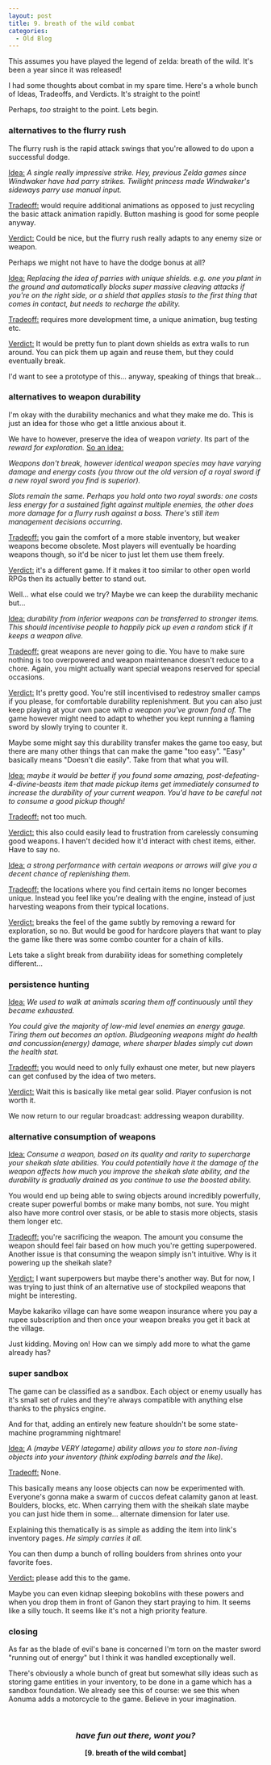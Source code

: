 ```yaml
---
layout: post
title: 9. breath of the wild combat
categories:
  - Old Blog
---
```

This assumes you have played the legend of zelda: breath of the wild. It's been a year since it was released!

I had some thoughts about combat in my spare time. Here's a whole bunch of Ideas, Tradeoffs, and Verdicts. It's straight to the point!

Perhaps,<em> too</em> straight to the point. Lets begin.
<h3><strong>alternatives to the flurry rush</strong></h3>
The flurry rush is the rapid attack swings that you're allowed to do upon a successful dodge.

<span style="text-decoration:underline;">Idea:</span> <em>A single really impressive strike. Hey, previous Zelda games since Windwaker have had parry strikes. Twilight princess made Windwaker's sideways parry use manual input. </em>

<span style="text-decoration:underline;">Tradeoff:</span> would require additional animations as opposed to just recycling the basic attack animation rapidly. Button mashing is good for some people anyway.

<span style="text-decoration:underline;">Verdict:</span> Could be nice, but the flurry rush really adapts to any enemy size or weapon.

Perhaps we might not have to have the dodge bonus at all?

<span style="text-decoration:underline;">Idea:</span> <em>Replacing the idea of parries with</em> <em>unique shields.
e.g. one you plant in the ground and automatically blocks super massive cleaving attacks if you're on the right side, or a shield that applies stasis to the first thing that comes in contact, but needs to recharge the ability.</em><!--more-->

<span style="text-decoration:underline;">Tradeoff:</span> requires more development time, a unique animation, bug testing etc.

<span style="text-decoration:underline;">Verdict:</span> It would be pretty fun to plant down shields as extra walls to run around. You can pick them up again and reuse them, but they could eventually break.

I'd want to see a prototype of this... anyway, speaking of things that break...
<h3><strong>alternatives to weapon durability</strong></h3>
I'm okay with the durability mechanics and what they make me do. This is just an idea for those who get a little anxious about it.

We have to however, preserve the idea of weapon<em> variety</em>. Its part of the <em>reward for exploration.</em> <span style="text-decoration:underline;">So an idea:</span>

<em>Weapons don't break, however identical weapon species may have varying damage and energy costs (you throw out the old version of a royal sword if a new royal sword you find is superior).</em>

<em>Slots remain the same. Perhaps you hold onto two royal swords: one costs less energy for a sustained fight against multiple enemies, the other does more damage for a flurry rush against a boss. There's still item management decisions occurring.</em>

<span style="text-decoration:underline;">Tradeoff:</span> you gain the comfort of a more stable inventory, but weaker weapons become obsolete. Most players will eventually be hoarding weapons though, so it'd be nicer to just let them use them freely.

<span style="text-decoration:underline;">Verdict:</span> it's a different game. If it makes it too similar to other open world RPGs then its actually better to stand out.

Well... what else could we try? Maybe we can keep the durability mechanic but...

<span style="text-decoration:underline;">Idea:</span> <em>durability from inferior weapons can be transferred to stronger items. This should incentivise people to happily pick up even a random stick if it keeps a weapon alive.</em>

<span style="text-decoration:underline;">Tradeoff:</span> great weapons are never going to die. You have to make sure nothing is too overpowered and weapon maintenance doesn't reduce to a chore. Again, you might actually want special weapons reserved for special occasions.

<span style="text-decoration:underline;">Verdict:</span> It's pretty good. You're still incentivised to redestroy smaller camps if you please, for comfortable durability replenishment. But you can also just keep playing at your own pace with <em>a weapon you've grown fond of.</em> The game however might need to adapt to whether you kept running a flaming sword by slowly trying to counter it.

Maybe some might say this durability transfer makes the game too easy, but there are many other things that can make the game "too easy". "Easy" basically means "Doesn't die easily". Take from that what you will.

<span style="text-decoration:underline;">Idea:</span><em> maybe it would be better if you found some amazing, post-defeating-4-divine-beasts item that made pickup items get immediately consumed to increase the durability of your current weapon. You'd have to be careful not to consume a good pickup though!</em>

<span style="text-decoration:underline;">Tradeoff:</span> not too much.

<span style="text-decoration:underline;">Verdict:</span> this also could easily lead to frustration from carelessly consuming good weapons. I haven't decided how it'd interact with chest items, either. Have to say no.

<span style="text-decoration:underline;">Idea:</span> <em>a strong performance with certain weapons or arrows will give you a decent chance of replenishing them.</em>

<span style="text-decoration:underline;">Tradeoff:</span> the locations where you find certain items no longer becomes unique. Instead you feel like you're dealing with the engine, instead of just harvesting weapons from their typical locations.

<span style="text-decoration:underline;">Verdict:</span> breaks the feel of the game subtly by removing a reward for exploration, so no. But would be good for hardcore players that want to play the game like there was some combo counter for a chain of kills.

Lets take a slight break from durability ideas for something completely different...
<h3><strong>persistence hunting</strong></h3>
<span style="text-decoration:underline;">Idea:</span> <em>We used to walk at animals scaring them off continuously until they became exhausted.</em>

<em>You could give the majority of low-mid level enemies an energy gauge. Tiring them out becomes an option. Bludgeoning weapons might do health and concussion(energy) damage, where sharper blades simply cut down the health stat.</em>

<span style="text-decoration:underline;">Tradeoff:</span> you would need to only fully exhaust one meter, but new players can get confused by the idea of two meters.

<span style="text-decoration:underline;">Verdict:</span> Wait this is basically like metal gear solid. Player confusion is not worth it.

We now return to our regular broadcast: addressing weapon durability.
<h3><strong>alternative consumption of weapons</strong></h3>
<span style="text-decoration:underline;">Idea:</span> <em>Consume a weapon, based on its quality and rarity to supercharge your sheikah slate abilities. You could potentially have it the damage of the weapon affects how much you improve the sheikah slate ability, and the durability is gradually drained as you continue to use the boosted ability.</em>

You would end up being able to swing objects around incredibly powerfully, create super powerful bombs or make many bombs, not sure. You might also have more control over stasis, or be able to stasis more objects, stasis them longer etc.

<span style="text-decoration:underline;">Tradeoff:</span> you're sacrificing the weapon. The amount you consume the weapon should feel fair based on how much you're getting superpowered. Another issue is that consuming the weapon simply isn't intuitive. Why is it powering up the sheikah slate?

<span style="text-decoration:underline;">Verdict:</span> I want superpowers but maybe there's another way. But for now, I was trying to just think of an alternative use of stockpiled weapons that might be interesting.

Maybe kakariko village can have some weapon insurance where you pay a rupee subscription and then once your weapon breaks you get it back at the village.

Just kidding. Moving on! How can we simply add more to what the game already has?
<h3><strong>super sandbox</strong></h3>
The game can be classified as a sandbox. Each object or enemy usually has it's small set of rules and they're always compatible with anything else thanks to the physics engine.

And for that, adding an entirely new feature shouldn't be some state-machine programming nightmare!

<span style="text-decoration:underline;">Idea:</span> <em>A (maybe VERY lategame) ability allows you to store non-living objects into your inventory (think exploding barrels and the like).</em>

<span style="text-decoration:underline;">Tradeoff:</span> None.

This basically means any loose objects can now be experimented with. Everyone's gonna make a swarm of cuccos defeat calamity ganon at least. Boulders, blocks, etc. When carrying them with the sheikah slate maybe you can just hide them in some... alternate dimension for later use.

Explaining this thematically is as simple as adding the item into link's inventory pages. <em>He simply carries it all.</em>

You can then dump a bunch of rolling boulders from shrines onto your favorite foes.

<span style="text-decoration:underline;">Verdict:</span> please add this to the game.

Maybe you can even kidnap sleeping bokoblins with these powers and when you drop them in front of Ganon they start praying to him. It seems like a silly touch. It seems like it's not a high priority feature.
<h3><strong>closing</strong></h3>
As far as the blade of evil's bane is concerned I'm torn on the master sword "running out of energy" but I think it was handled exceptionally well.

There's obviously a whole bunch of great but somewhat silly ideas such as storing game entities in your inventory, to be done in a game which has a sandbox foundation. We already see this of course: we see this when Aonuma adds a motorcycle to the game. Believe in your imagination.

&nbsp;
<h3 style="text-align:center;"><em><strong>have fun out there, wont you?</strong></em></h3>
<p style="text-align:center;"><strong>[9. breath of the wild combat]</strong></p>
&nbsp;

&nbsp;

&nbsp;
